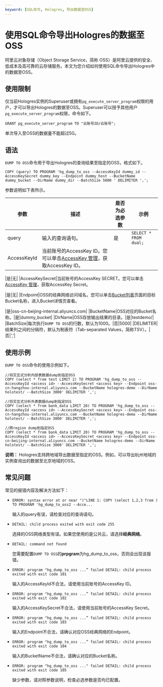 ```yaml
---
keyword: [SQL命令, Hologres, 导出数据至OSS]
---
```


# 使用SQL命令导出Hologres的数据至OSS

阿里云对象存储（Object Storage Service，简称 OSS）是阿里云提供的安全、低成本及高可靠的云存储服务。本文为您介绍如何使用SQL命令导出Hologres中的数据至OSS。

## 使用限制

仅当前Hologres实例的Superuser或拥有`pg_execute_server_program`权限的用户，才可以导出Hologres的数据至OSS。Superuser可以授予其他用户`pg_execute_server_program`权限，命令如下。

```
GRANT pg_execute_server_program TO "云账号ID/云账号";
```

单次导入至OSS的数据量不能超过5G。

## 语法

`DUMP TO OSS`命令用于导出Hologres的查询结果至指定的OSS，格式如下。

```
COPY (query) TO PROGRAM 'hg_dump_to_oss --AccessKeyId dummy_id --AccessKeySecret dummy_key --Endpoint dummy_host --BucketName dummy_bucket --DirName dummy_dir --BatchSize 5000 ' DELIMITER ',';
```

参数说明如下表所示。

|参数|描述|是否为必选参数|示例|
|--|--|-------|--|
|query|输入的查询语句。|是|`SELECT * FROM dual;`|
|AccessKeyId|当前账号的AccessKey ID。您可以单击[AccessKey 管理](https://usercenter.console.aliyun.com/?spm=5176.2020520153.nav-right.dak.3bcf415dCWGUBj#/manage/ak)，获取AccessKey ID。

|是|无|
|AccessKeySecret|当前账号的AccessKey SECRET。您可以单击[AccessKey 管理](https://usercenter.console.aliyun.com/?spm=5176.2020520153.nav-right.dak.3bcf415dCWGUBj#/manage/ak)，获取AccessKey Secret。

|是|无|
|Endpoint|OSS的经典网络访问域名。您可以单击[Bucket列表](https://oss.console.aliyun.com/bucket)页面的目标Bucket名称，进入Bucket详情页查看。

|是|oss-cn-beijing-internal.aliyuncs.com|
|BucketName|OSS对应的Bucket名称。|是|dummy\_bucket|
|DirName|OSS存放输出结果的目录。|是|testdemo/|
|BatchSize|每次执行`DUMP TO OSS`的行数，默认为1000。|否|5000|
|DELIMITER|结果列之间的分隔符，默认为制表符（Tab-separated Values，简称TSV）。|否|','|

## 使用示例

`DUMP TO OSS`命令的使用示例如下。

```
//将交互式分析内部表数据dump到指定OSS
COPY (select * from test LIMIT 2) TO PROGRAM 'hg_dump_to_oss --AccessKeyId <access id> --AccessKeySecret <access key> --Endpoint oss-cn-hangzhou-internal.aliyuncs.com --BucketName hologres-demo --DirName holotest/ --BatchSize 3000' DELIMITER ',';

//将交互式分析外表数据dump到指定OSS
COPY (select * from bank_data LIMIT 20) TO PROGRAM 'hg_dump_to_oss --AccessKeyId <access id> --AccessKeySecret <access key> --Endpoint oss-cn-hangzhou-internal.aliyuncs.com --BucketName hologres-demo --DirName holotest/ --BatchSize 3000' DELIMITER ',';

//跨region dump到指定OSS
COPY (select * from bank_data LIMIT 20) TO PROGRAM 'hg_dump_to_oss --AccessKeyId <access id> --AccessKeySecret <access key> --Endpoint oss-cn-beijing-internal.aliyuncs.com --BucketName hologres-demo --DirName holotest/ --BatchSize 3000' DELIMITER ',';
```

**说明：** Hologres支持跨地域导出数据至指定的OSS。例如，可以导出杭州地域的实例查询出的数据至北京地域的OSS。

## 常见问题

常见的报错内容及解决方法如下：

-   `ERROR: syntax error at or near ")"LINE 1: COPY (select 1,2,3 from ) TO PROGRAM 'hg_dump_to_oss2 --Acce...`

    输入的query有误，请检查对应的查询语句。

-   `DETAIL: child process exited with exit code 255`

    选择的OSS网络类型有误。如果您使用的是公共云，请选择**经典网络**。

-   `DETAIL: command not found`

    您需要配置`DUMP TO OSS`的**prpgram**为hg\_dump\_to\_oss，否则会出现该报错。

-   `ERROR: program "hg_dump_to_oss ...” failed DETAIL: child process exited with exit code 101`

    输入的AccessKeyId不合法，请使用当前账号的AccessKey ID。

-   `ERROR: program "hg_dump_to_oss ...” failed DETAIL: child process exited with exit code 102`

    输入的AccessKeySecret不合法，请使用当前账号的AccessKey Secret。

-   `ERROR: program "hg_dump_to_oss ...” failed DETAIL: child process exited with exit code 103`

    输入的Endpoint不合法，请确认对应OSS经典网络的Endpoint。

-   `ERROR: program "hg_dump_to_oss ...” failed DETAIL: child process exited with exit code 104`

    输入的BucketName不合法，请确认对应的Bucket名称。

-   `ERROR: program "hg_dump_to_oss ..." failed DETAIL: child process exited with exit code 105`

    缺少参数，请对照参数说明，检查必选参数是否均已配置。


